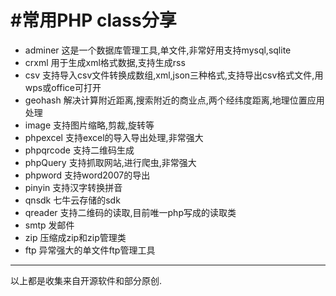 #常用PHP class分享
=============================
- adminer 这是一个数据库管理工具,单文件,非常好用支持mysql,sqlite
- crxml 用于生成xml格式数据,支持生成rss
- csv 支持导入csv文件转换成数组,xml,json三种格式,支持导出csv格式文件,用wps或office可打开
- geohash 解决计算附近距离,搜索附近的商业点,两个经纬度距离,地理位置应用处理
- image 支持图片缩略,剪裁,旋转等
- phpexcel 支持excel的导入导出处理,非常强大
- phpqrcode 支持二维码生成
- phpQuery 支持抓取网站,进行爬虫,非常强大
- phpword 支持word2007的导出
- pinyin 支持汉字转换拼音
- qnsdk 七牛云存储的sdk
- qreader 支持二维码的读取,目前唯一php写成的读取类
- smtp 发邮件
- zip 压缩成zip和zip管理类
- ftp 异常强大的单文件ftp管理工具

---
以上都是收集来自开源软件和部分原创.
